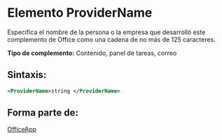 
# <a name="providername-element"></a>Elemento ProviderName
Especifica el nombre de la persona o la empresa que desarrolló este complemento de Office como una cadena de no más de 125 caracteres.

 **Tipo de complemento:** Contenido, panel de tareas, correo


## <a name="syntax:"></a>Sintaxis:


```XML
<ProviderName>string </ProviderName>
```


## <a name="contained-in:"></a>Forma parte de:

[OfficeApp](../../reference/manifest/officeapp.md)

